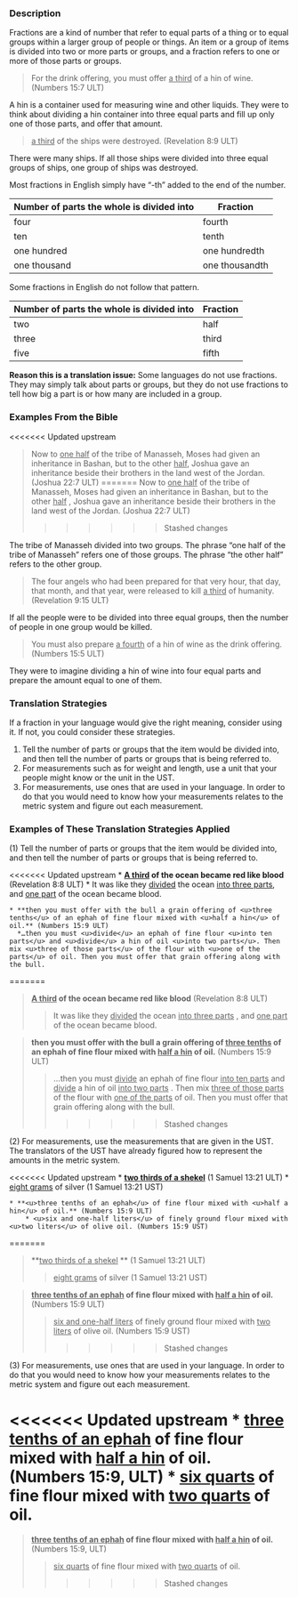 

### Description

Fractions are a kind of number that refer to equal parts of a thing or to equal groups within a larger group of people or things.  An item or a group of items is divided into two or more parts or groups, and a fraction refers to one or more of those parts or groups.
> For the drink offering, you must offer <u>a third</u> of a hin of wine. (Numbers 15:7 ULT)

A hin is a container used for measuring wine and other liquids. They were to think about dividing a hin container into three equal parts and fill up only one of those parts, and offer that amount.
> <u>a third</u> of the ships were destroyed. (Revelation 8:9 ULT)

There were many ships. If all those ships were divided into three equal groups of ships, one group of ships was destroyed.

Most fractions in English simply have “-th” added to the end of the number.

| Number of parts the whole is divided into | Fraction  |
| -------- | -------- |
| four | fourth |
| ten | tenth |
| one hundred | one hundredth |
| one thousand | one thousandth |


Some fractions in English do not follow that pattern.

| Number of parts the whole is divided into | Fraction  |
| -------- | -------- |
| two | half |
| three | third |
| five | fifth |



**Reason this is a translation issue:** Some languages do not use fractions. They may simply talk about parts or groups, but they do not use fractions to tell how big a part is or how many are included in a group.

### Examples From the Bible

<<<<<<< Updated upstream
> Now to <u>one half</u> of the tribe of Manasseh, Moses had given an inheritance in Bashan, but to the other <u>half</u>, Joshua gave an inheritance beside their brothers in the land west of the Jordan.  (Joshua 22:7 ULT)
=======
> Now to <u>one half</u> of the tribe of Manasseh, Moses had given an inheritance in Bashan, but to the other <u>half</u> , Joshua gave an inheritance beside their brothers in the land west of the Jordan.  (Joshua 22:7 ULT)
>>>>>>> Stashed changes

The tribe of Manasseh divided into two groups.  The phrase “one half of the tribe of Manasseh” refers one of those groups. The phrase “the other half” refers to the other group.
> The four angels who had been prepared for that very hour, that day, that month, and that year, were released to kill <u>a third</u> of humanity. (Revelation 9:15 ULT)

If all the people were to be divided into three equal groups, then the number of people in one group would be killed.
> You must also prepare <u>a fourth</u> of a hin of wine as the drink offering. (Numbers 15:5 ULT)

They were to imagine dividing a hin of wine into four equal parts and prepare the amount equal to one of them.

### Translation Strategies

If a fraction in your language would give the right meaning, consider using it. If not, you could consider these strategies.

1. Tell the number of parts or groups that the item would be divided into, and then tell the number of parts or groups that is being referred to.
1. For measurements such as for weight and length, use a unit that your people might know or the unit in the UST.
1. For measurements, use ones that are used in your language. In order to do that you would need to know how your measurements relates to the metric system and figure out each measurement.

### Examples of These Translation Strategies Applied

(1) Tell the number of parts or groups that the item would be divided into, and then tell the number of parts or groups that is being referred to.

<<<<<<< Updated upstream
    * **<u>A third</u> of the ocean became red like blood** (Revelation 8:8 ULT)
        * It was like they <u>divided</u> the ocean <u>into three parts</u>, and <u>one part</u> of the ocean became blood.

    * **then you must offer with the bull a grain offering of <u>three tenths</u> of an ephah of fine flour mixed with <u>half a hin</u> of oil.** (Numbers 15:9 ULT)
      *…then you must <u>divide</u> an ephah of fine flour <u>into ten parts</u> and <u>divide</u> a hin of oil <u>into two parts</u>. Then mix <u>three of those parts</u> of the flour with <u>one of the parts</u> of oil. Then you must offer that grain offering along with the bull.
=======
> **<u>A third</u> of the ocean became red like blood**  (Revelation 8:8 ULT)
>> It was like they <u>divided</u> the ocean <u>into three parts</u> , and <u>one part</u> of the ocean became blood.

> **then you must offer with the bull a grain offering of <u>three tenths</u> of an ephah of fine flour mixed with <u>half a hin</u> of oil.**  (Numbers 15:9 ULT)
>> …then you must <u>divide</u> an ephah of fine flour <u>into ten parts</u> and <u>divide</u> a hin of oil <u>into two parts</u> . Then mix <u>three of those parts</u> of the flour with <u>one of the parts</u> of oil. Then you must offer that grain offering along with the bull.
>>>>>>> Stashed changes

(2) For measurements, use the measurements that are given in the UST. The translators of the UST have already figured how to represent the amounts in the metric system.

<<<<<<< Updated upstream
    * **<u>two thirds of a shekel</u>** (1 Samuel 13:21 ULT)
        * <u>eight grams</u> of silver (1 Samuel 13:21 UST)

    * **<u>three tenths of an ephah</u> of fine flour mixed with <u>half a hin</u> of oil.** (Numbers 15:9 ULT)
        * <u>six and one-half liters</u> of finely ground flour mixed with <u>two liters</u> of olive oil. (Numbers 15:9 UST)
=======
> **<u>two thirds of a shekel</u> **  (1 Samuel 13:21 ULT)
>> <u>eight grams</u> of silver (1 Samuel 13:21 UST)

> **<u>three tenths of an ephah</u> of fine flour mixed with <u>half a hin</u> of oil.**  (Numbers 15:9 ULT)
>> <u>six and one-half liters</u> of finely ground flour mixed with <u>two liters</u> of olive oil. (Numbers 15:9 UST)
>>>>>>> Stashed changes

(3) For measurements, use ones that are used in your language. In order to do that you would need to know how your measurements relates to the metric system and figure out each measurement.

<<<<<<< Updated upstream
    * **<u>three tenths of an ephah</u> of fine flour mixed with <u>half a hin</u> of oil.** (Numbers 15:9, ULT)
        * <u>six quarts</u> of fine flour mixed with <u>two quarts</u> of oil.
=======
> **<u>three tenths of an ephah</u> of fine flour mixed with <u>half a hin</u> of oil.**  (Numbers 15:9, ULT)
>> <u>six quarts</u> of fine flour mixed with <u>two quarts</u> of oil.
>>>>>>> Stashed changes


